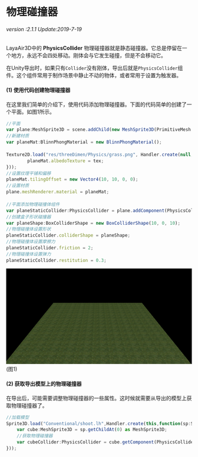 # 物理碰撞器

###### *version :2.1.1   Update:2019-7-19*

 LayaAir3D中的 **PhysicsCollider** 物理碰撞器就是静态碰撞器。它总是停留在一个地方，永远不会四处移动。刚体会与它发生碰撞，但是不会移动它。

在Unity导出时，如果只有`Collider`没有刚体，导出后就是`PhysicsCollider`组件。这个组件常用于制作场景中静止不动的物体，或者常用于设置为触发器。

#### (1) 使用代码创建物理碰撞器

在这里我们简单的介绍下，使用代码添加物理碰撞器。下面的代码简单的创建了一个平面。如图1所示。

```typescript
//平面
var plane:MeshSprite3D = scene.addChild(new MeshSprite3D(PrimitiveMesh.createPlane(10, 10, 10, 10))) as MeshSprite3D;
//新建材质
var planeMat:BlinnPhongMaterial = new BlinnPhongMaterial();

Texture2D.load("res/threeDimen/Physics/grass.png", Handler.create(null, function(tex:Texture2D):void {
    	planeMat.albedoTexture = tex;
}));
//设置纹理平铺和偏移
planeMat.tilingOffset = new Vector4(10, 10, 0, 0);
//设置材质
plane.meshRenderer.material = planeMat;

//平面添加物理碰撞体组件
var planeStaticCollider:PhysicsCollider = plane.addComponent(PhysicsCollider);
//创建盒子形状碰撞器
var planeShape:BoxColliderShape = new BoxColliderShape(10, 0, 10);
//物理碰撞体设置形状
planeStaticCollider.colliderShape = planeShape;
//物理碰撞体设置摩擦力
planeStaticCollider.friction = 2;
//物理碰撞体设置弹力
planeStaticCollider.restitution = 0.3;
```

![](img/1.png)<br>(图1)

#### (2) 获取导出模型上的物理碰撞器

在导出后，可能需要调整物理碰撞器的一些属性。这时候就需要从导出的模型上获取物理碰撞器了。

```typescript
//加载模型
Sprite3D.load("Conventional/shoot.lh",Handler.create(this,function(sp:Sprite3D):void{
    var cube:MeshSprite3D = sp.getChildAt(0) as MeshSprite3D;
    //获取物理碰撞器
    var cubeCollider:PhysicsCollider = cube.getComponent(PhysicsCollider);
}));
```


